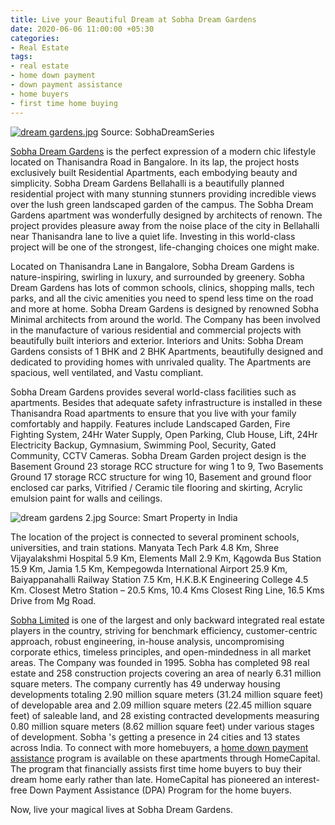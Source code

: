 ```yaml
---
title: Live your Beautiful Dream at Sobha Dream Gardens
date: 2020-06-06 11:00:00 +05:30
categories:
- Real Estate
tags:
- real estate
- home down payment
- down payment assistance
- home buyers
- first time home buying
---
```


[![dream gardens.jpg](/uploads/dream%20gardens.jpg)](https://homecapital.in/property/339/Dream-Gardens-2-BHK)
Source: SobhaDreamSeries

[Sobha Dream Gardens](https://homecapital.in/property/339/Dream-Gardens-2-BHK) is the perfect expression of a modern chic lifestyle located on Thanisandra Road in Bangalore. In its lap, the project hosts exclusively built Residential Apartments, each embodying beauty and simplicity. Sobha Dream Gardens Bellahalli is a beautifully planned residential project with many stunning stunners providing incredible views over the lush green landscaped garden of the campus. The Sobha Dream Gardens apartment was wonderfully designed by architects of renown. The project provides pleasure away from the noise place of the city in Bellahalli near Thanisandra lane to live a quiet life. Investing in this world-class project will be one of the strongest, life-changing choices one might make.

Located on Thanisandra Lane in Bangalore, Sobha Dream Gardens is nature-inspiring, swirling in luxury, and surrounded by greenery. Sobha Dream Gardens has lots of common schools, clinics, shopping malls, tech parks, and all the civic amenities you need to spend less time on the road and more at home. Sobha Dream Gardens is designed by renowned Sobha Minimal architects from around the world. The Company has been involved in the manufacture of various residential and commercial projects with beautifully built interiors and exterior. Interiors and Units: Sobha Dream Gardens consists of 1 BHK and 2 BHK Apartments, beautifully designed and dedicated to providing homes with unrivaled quality. The Apartments are spacious, well ventilated, and Vastu compliant.

Sobha Dream Gardens provides several world-class facilities such as apartments. Besides that adequate safety infrastructure is installed in these Thanisandra Road apartments to ensure that you live with your family comfortably and happily. Features include Landscaped Garden, Fire Fighting System, 24Hr Water Supply, Open Parking, Club House, Lift, 24Hr Electricity Backup, Gymnasium, Swimming Pool, Security, Gated Community, CCTV Cameras. Sobha Dream Garden project design is the Basement Ground 23 storage RCC structure for wing 1 to 9, Two Basements Ground 17 storage RCC structure for wing 10, Basement and ground floor enclosed car parks, Vitrified / Ceramic tile flooring and skirting, Acrylic emulsion paint for walls and ceilings.

![dream gardens 2.jpg](/uploads/dream%20gardens%202.jpg)
Source: Smart Property in India

The location of the project is connected to several prominent schools, universities, and train stations. Manyata Tech Park 4.8 Km, Shree Vijayalakshmi Hospital 5.9 Km, Elements Mall 2.9 Km, Kągowda Bus Station 15.9 Km, Jamia 1.5 Km, Kempegowda International Airport 25.9 Km, Baiyappanahalli Railway Station 7.5 Km, H.K.B.K Engineering College 4.5 Km. Closest Metro Station – 20.5 Kms, 10.4 Kms Closest Ring Line, 16.5 Kms Drive from Mg Road.

[Sobha Limited](https://homecapital.in/offering/developer/sobha-ltd) is one of the largest and only backward integrated real estate players in the country, striving for benchmark efficiency, customer-centric approach, robust engineering, in-house analysis, uncompromising corporate ethics, timeless principles, and open-mindedness in all market areas. The Company was founded in 1995. Sobha has completed 98 real estate and 258 construction projects covering an area of nearly 6.31 million square meters. The company currently has 49 underway housing developments totaling 2.90 million square meters (31.24 million square feet) of developable area and 2.09 million square meters (22.45 million square feet) of saleable land, and 28 existing contracted developments measuring 0.80 million square meters (8.62 million square feet) under various stages of development. Sobha 's getting a presence in 24 cities and 13 states across India. To connect with more homebuyers, a [home down payment assistance](https://homecapital.in) program is available on these apartments through HomeCapital. The program that financially assists first time home buyers to buy their dream home early rather than late. HomeCapital has pioneered an interest-free Down Payment Assistance (DPA) Program for the home buyers.

Now, live your magical lives at Sobha Dream Gardens.


